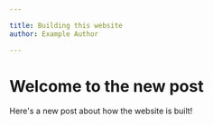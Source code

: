 ```yaml
---

title: Building this website
author: Example Author

---
```


# Welcome to the new post

Here's a new post about how the website is built!

